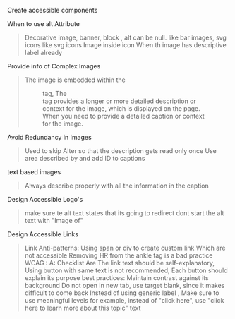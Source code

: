 Create accessible components

When to use alt Attribute

> Decorative image, banner, block , alt can be null. like bar images, svg icons
> like svg icons
> Image inside icon
> When th image has descriptive label already <img src="/ss.jpg" alt="">

Provide info of Complex Images

> The image is embedded within the <figure> tag, The <figcaption> tag provides a longer or more detailed description or context for the image, which is displayed on the page.
> When you need to provide a detailed caption or context for the image.

Avoid Redundancy in Images

> Used to skip Alter so that the description gets read only once
> Use area described by and add ID to captions

text based images

> Always describe properly with all the information in the caption

Design Accessible Logo's

> make sure te alt text states that its going to redirect
> dont start the alt text with "Image of"

Design Accessible Links

> Link Anti-patterns: Using span or div to create custom link Which are not accessible
> Removing HR from the ankle tag is a bad practice
> WCAG : A: Checklist Are The link text should be self-explanatory, Using button with same text is not recommended, Each button should explain its purpose
> best practices:
> Maintain contrast against its background
> Do not open in new tab, use target blank, since it makes difficult to come back
> Instead of using generic label , Make sure to use meaningful levels for example, instead of "click here", use "click here to learn more about this topic" text
